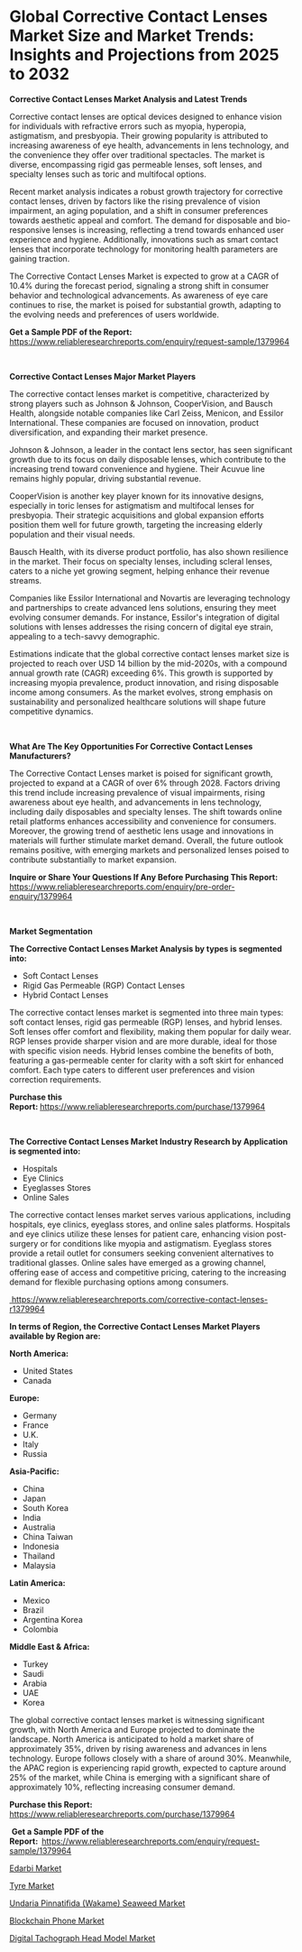 <p><h1>Global Corrective Contact Lenses Market Size and Market Trends: Insights and Projections from 2025 to 2032</h1></p><p><strong>Corrective Contact Lenses Market Analysis and Latest Trends</strong></p>
<p><p>Corrective contact lenses are optical devices designed to enhance vision for individuals with refractive errors such as myopia, hyperopia, astigmatism, and presbyopia. Their growing popularity is attributed to increasing awareness of eye health, advancements in lens technology, and the convenience they offer over traditional spectacles. The market is diverse, encompassing rigid gas permeable lenses, soft lenses, and specialty lenses such as toric and multifocal options.</p><p>Recent market analysis indicates a robust growth trajectory for corrective contact lenses, driven by factors like the rising prevalence of vision impairment, an aging population, and a shift in consumer preferences towards aesthetic appeal and comfort. The demand for disposable and bio-responsive lenses is increasing, reflecting a trend towards enhanced user experience and hygiene. Additionally, innovations such as smart contact lenses that incorporate technology for monitoring health parameters are gaining traction.</p><p>The Corrective Contact Lenses Market is expected to grow at a CAGR of 10.4% during the forecast period, signaling a strong shift in consumer behavior and technological advancements. As awareness of eye care continues to rise, the market is poised for substantial growth, adapting to the evolving needs and preferences of users worldwide.</p></p>
<p><strong>Get a Sample PDF of the Report:&nbsp;</strong> <a href="https://www.reliableresearchreports.com/enquiry/request-sample/1379964?utm_campaign=2221&utm_medium=2&utm_source=Github&utm_content=ia&utm_term=05022025&utm_id=corrective-contact-lenses">https://www.reliableresearchreports.com/enquiry/request-sample/1379964</a></p>
<p>&nbsp;</p>
<p><strong>Corrective Contact Lenses Major Market Players</strong></p>
<p><p>The corrective contact lenses market is competitive, characterized by strong players such as Johnson & Johnson, CooperVision, and Bausch Health, alongside notable companies like Carl Zeiss, Menicon, and Essilor International. These companies are focused on innovation, product diversification, and expanding their market presence.</p><p>Johnson & Johnson, a leader in the contact lens sector, has seen significant growth due to its focus on daily disposable lenses, which contribute to the increasing trend toward convenience and hygiene. Their Acuvue line remains highly popular, driving substantial revenue. </p><p>CooperVision is another key player known for its innovative designs, especially in toric lenses for astigmatism and multifocal lenses for presbyopia. Their strategic acquisitions and global expansion efforts position them well for future growth, targeting the increasing elderly population and their visual needs.</p><p>Bausch Health, with its diverse product portfolio, has also shown resilience in the market. Their focus on specialty lenses, including scleral lenses, caters to a niche yet growing segment, helping enhance their revenue streams. </p><p>Companies like Essilor International and Novartis are leveraging technology and partnerships to create advanced lens solutions, ensuring they meet evolving consumer demands. For instance, Essilor's integration of digital solutions with lenses addresses the rising concern of digital eye strain, appealing to a tech-savvy demographic.</p><p>Estimations indicate that the global corrective contact lenses market size is projected to reach over USD 14 billion by the mid-2020s, with a compound annual growth rate (CAGR) exceeding 6%. This growth is supported by increasing myopia prevalence, product innovation, and rising disposable income among consumers. As the market evolves, strong emphasis on sustainability and personalized healthcare solutions will shape future competitive dynamics.</p></p>
<p>&nbsp;</p>
<p><strong>What Are The Key Opportunities For Corrective Contact Lenses Manufacturers?</strong></p>
<p><p>The Corrective Contact Lenses market is poised for significant growth, projected to expand at a CAGR of over 6% through 2028. Factors driving this trend include increasing prevalence of visual impairments, rising awareness about eye health, and advancements in lens technology, including daily disposables and specialty lenses. The shift towards online retail platforms enhances accessibility and convenience for consumers. Moreover, the growing trend of aesthetic lens usage and innovations in materials will further stimulate market demand. Overall, the future outlook remains positive, with emerging markets and personalized lenses poised to contribute substantially to market expansion.</p></p>
<p><strong>Inquire or Share Your Questions If Any Before Purchasing This Report:</strong> <a href="https://www.reliableresearchreports.com/enquiry/pre-order-enquiry/1379964?utm_campaign=2221&utm_medium=2&utm_source=Github&utm_content=ia&utm_term=05022025&utm_id=corrective-contact-lenses">https://www.reliableresearchreports.com/enquiry/pre-order-enquiry/1379964</a></p>
<p>&nbsp;</p>
<p><strong>Market Segmentation</strong></p>
<p><strong>The Corrective Contact Lenses Market Analysis by types is segmented into:</strong></p>
<p><ul><li>Soft Contact Lenses</li><li>Rigid Gas Permeable (RGP) Contact Lenses</li><li>Hybrid Contact Lenses</li></ul></p>
<p><p>The corrective contact lenses market is segmented into three main types: soft contact lenses, rigid gas permeable (RGP) lenses, and hybrid lenses. Soft lenses offer comfort and flexibility, making them popular for daily wear. RGP lenses provide sharper vision and are more durable, ideal for those with specific vision needs. Hybrid lenses combine the benefits of both, featuring a gas-permeable center for clarity with a soft skirt for enhanced comfort. Each type caters to different user preferences and vision correction requirements.</p></p>
<p><strong>Purchase this Report:&nbsp;</strong><a href="https://www.reliableresearchreports.com/purchase/1379964?utm_campaign=2221&utm_medium=2&utm_source=Github&utm_content=ia&utm_term=05022025&utm_id=corrective-contact-lenses">https://www.reliableresearchreports.com/purchase/1379964</a></p>
<p>&nbsp;</p>
<p><strong>The Corrective Contact Lenses Market Industry Research by Application is segmented into:</strong></p>
<p><ul><li>Hospitals</li><li>Eye Clinics</li><li>Eyeglasses Stores</li><li>Online Sales</li></ul></p>
<p><p>The corrective contact lenses market serves various applications, including hospitals, eye clinics, eyeglass stores, and online sales platforms. Hospitals and eye clinics utilize these lenses for patient care, enhancing vision post-surgery or for conditions like myopia and astigmatism. Eyeglass stores provide a retail outlet for consumers seeking convenient alternatives to traditional glasses. Online sales have emerged as a growing channel, offering ease of access and competitive pricing, catering to the increasing demand for flexible purchasing options among consumers.</p></p>
<p><a href="https://www.reliableresearchreports.com/corrective-contact-lenses-r1379964?utm_campaign=2221&utm_medium=2&utm_source=Github&utm_content=ia&utm_term=05022025&utm_id=corrective-contact-lenses">&nbsp;https://www.reliableresearchreports.com/corrective-contact-lenses-r1379964</a></p>
<p><strong>In terms of Region, the Corrective Contact Lenses Market Players available by Region are:</strong></p>
<p>
    <p> <strong> North America: </strong>
        <ul>
            <li>United States</li>
            <li>Canada</li>
        </ul>
        </p> 
    <p> <strong> Europe: </strong>
        <ul>
            <li>Germany</li>
            <li>France</li>
            <li>U.K.</li>
            <li>Italy</li>
            <li>Russia</li>
        </ul>
        </p> 
    <p> <strong> Asia-Pacific: </strong>
        <ul>
            <li>China</li>
            <li>Japan</li>
            <li>South Korea</li>
            <li>India</li>
            <li>Australia</li>
            <li>China Taiwan</li>
            <li>Indonesia</li>
            <li>Thailand</li>
            <li>Malaysia</li>
        </ul>
        </p> 
    <p> <strong> Latin America: </strong>
        <ul>
            <li>Mexico</li>
            <li>Brazil</li>
            <li>Argentina Korea</li>
            <li>Colombia</li>
        </ul>
        </p> 
    <p> <strong> Middle East & Africa: </strong>
        <ul>
            <li>Turkey</li>
            <li>Saudi</li>
            <li>Arabia</li>
            <li>UAE</li>
            <li>Korea</li>
        </ul>
    </p>
    </p>
<p><p>The global corrective contact lenses market is witnessing significant growth, with North America and Europe projected to dominate the landscape. North America is anticipated to hold a market share of approximately 35%, driven by rising awareness and advances in lens technology. Europe follows closely with a share of around 30%. Meanwhile, the APAC region is experiencing rapid growth, expected to capture around 25% of the market, while China is emerging with a significant share of approximately 10%, reflecting increasing consumer demand.</p></p>
<p><strong>Purchase this Report: </strong><a href="https://www.reliableresearchreports.com/purchase/1379964?utm_campaign=2221&utm_medium=2&utm_source=Github&utm_content=ia&utm_term=05022025&utm_id=corrective-contact-lenses">https://www.reliableresearchreports.com/purchase/1379964</a></p>
<p>&nbsp;<strong>Get a Sample PDF of the Report:&nbsp;&nbsp;</strong><a href="https://www.reliableresearchreports.com/enquiry/request-sample/1379964?utm_campaign=2221&utm_medium=2&utm_source=Github&utm_content=ia&utm_term=05022025&utm_id=corrective-contact-lenses">https://www.reliableresearchreports.com/enquiry/request-sample/1379964</a></p>
<p><strong></strong></p>
<p><p><a href="https://www.linkedin.com/pulse/future-edarbi-market-global-forecast-trends-2025-2032-xeu7e?utm_campaign=2221&utm_medium=2&utm_source=Github&utm_content=ia&utm_term=05022025&utm_id=corrective-contact-lenses">Edarbi Market</a></p><p><a href="https://www.linkedin.com/pulse/tyre-market-size-revenue-analysis-cagr-123-from-2025-2032-sodde?utm_campaign=2221&utm_medium=2&utm_source=Github&utm_content=ia&utm_term=05022025&utm_id=corrective-contact-lenses">Tyre Market</a></p><p><a href="https://www.linkedin.com/pulse/future-market-revenue-undaria-pinnatifida-wakame-seaweed-qqkme?utm_campaign=2221&utm_medium=2&utm_source=Github&utm_content=ia&utm_term=05022025&utm_id=corrective-contact-lenses">Undaria Pinnatifida (Wakame) Seaweed Market</a></p><p><a href="https://www.linkedin.com/pulse/valuation-production-cost-growth-factors-blockchain-phone-fiyof?utm_campaign=2221&utm_medium=2&utm_source=Github&utm_content=ia&utm_term=05022025&utm_id=corrective-contact-lenses">Blockchain Phone Market</a></p><p><a href="https://www.linkedin.com/pulse/regional-adaptations-global-digital-tachograph-head-ijf1e?utm_campaign=2221&utm_medium=2&utm_source=Github&utm_content=ia&utm_term=05022025&utm_id=corrective-contact-lenses">Digital Tachograph Head Model Market</a></p></p>